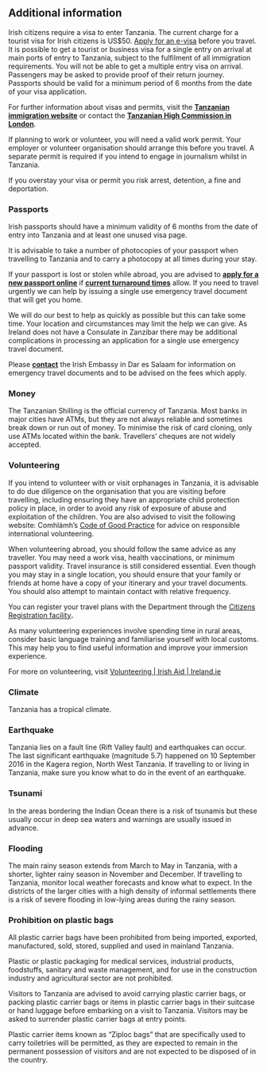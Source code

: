 ## Additional information

Irish citizens require a visa to enter Tanzania. The current charge for a tourist visa for Irish citizens is US$50. [Apply for an e-visa](https://visa.immigration.go.tz/) before you travel. It is possible to get a tourist or business visa for a single entry on arrival at main ports of entry to Tanzania, subject to the fulfilment of all immigration requirements. You will not be able to get a multiple entry visa on arrival. Passengers may be asked to provide proof of their return journey. Passports should be valid for a minimum period of 6 months from the date of your visa application.

For further information about visas and permits, visit the [**Tanzanian immigration website**](https://visa.immigration.go.tz/) or contact the [**Tanzanian High Commission in London**](https://tzhc.uk/).

If planning to work or volunteer, you will need a valid work permit. Your employer or volunteer organisation should arrange this before you travel. A separate permit is required if you intend to engage in journalism whilst in Tanzania.

If you overstay your visa or permit you risk arrest, detention, a fine and deportation.

### **Passports**

Irish passports should have a minimum validity of 6 months from the date of entry into Tanzania and at least one unused visa page.

It is advisable to take a number of photocopies of your passport when travelling to Tanzania and to carry a photocopy at all times during your stay.

If your passport is lost or stolen while abroad, you are advised to [**apply for a new passport online**](https://passportonline.dfa.ie/Apply/Passport) if [**current turnaround times**](https://www.ireland.ie/en/dfa/passports/turnaround-times/) allow. If you need to travel urgently we can help by issuing a single use emergency travel document that will get you home.

We will do our best to help as quickly as possible but this can take some time. Your location and circumstances may limit the help we can give. As Ireland does not have a Consulate in Zanzibar there may be additional complications in processing an application for a single use emergency travel document.

Please [**contact**](https://www.ireland.ie/en/tanzania/daressalaam/contact/) the Irish Embassy in Dar es Salaam for information on emergency travel documents and to be advised on the fees which apply.

### **Money**

The Tanzanian Shilling is the official currency of Tanzania. Most banks in major cities have ATMs, but they are not always reliable and sometimes break down or run out of money. To minimise the risk of card cloning, only use ATMs located within the bank. Travellers’ cheques are not widely accepted.

### **Volunteering**

If you intend to volunteer with or visit orphanages in Tanzania, it is advisable to do due diligence on the organisation that you are visiting before travelling, including ensuring they have an appropriate child protection policy in place, in order to avoid any risk of exposure of abuse and exploitation of the children. You are also advised to visit the following website: Comhlámh’s [Code of Good Practice](https://comhlamh.org/code-of-good-practice/) for advice on responsible international volunteering.

When volunteering abroad, you should follow the same advice as any traveller. You may need a work visa, health vaccinations, or minimum passport validity. Travel insurance is still considered essential. Even though you may stay in a single location, you should ensure that your family or friends at home have a copy of your itinerary and your travel documents. You should also attempt to maintain contact with relative frequency.

You can register your travel plans with the Department through the [Citizens Registration facility](https://www.ireland.ie/en/dfa/overseas-travel/citizens-registration/)**.**

As many volunteering experiences involve spending time in rural areas, consider basic language training and familiarise yourself with local customs. This may help you to find useful information and improve your immersion experience.

For more on volunteering, visit [Volunteering | Irish Aid | Ireland.ie](https://www.ireland.ie/en/irish-aid/get-involved/volunteering/)

### **Climate**

Tanzania has a tropical climate.

### **Earthquake**

Tanzania lies on a fault line (Rift Valley fault) and earthquakes can occur. The last significant earthquake (magnitude 5.7) happened on 10 September 2016 in the Kagera region, North West Tanzania. If travelling to or living in Tanzania, make sure you know what to do in the event of an earthquake.

### **Tsunami**

In the areas bordering the Indian Ocean there is a risk of tsunamis but these usually occur in deep sea waters and warnings are usually issued in advance.

### **Flooding**

The main rainy season extends from March to May in Tanzania, with a shorter, lighter rainy season in November and December. If travelling to Tanzania, monitor local weather forecasts and know what to expect. In the districts of the larger cities with a high density of informal settlements there is a risk of severe flooding in low-lying areas during the rainy season.

### **Prohibition on plastic bags**

All plastic carrier bags have been prohibited from being imported, exported, manufactured, sold, stored, supplied and used in mainland Tanzania.

Plastic or plastic packaging for medical services, industrial products, foodstuffs, sanitary and waste management, and for use in the construction industry and agricultural sector are not prohibited.

Visitors to Tanzania are advised to avoid carrying plastic carrier bags, or packing plastic carrier bags or items in plastic carrier bags in their suitcase or hand luggage before embarking on a visit to Tanzania. Visitors may be asked to surrender plastic carrier bags at entry points.

Plastic carrier items known as “Ziploc bags” that are specifically used to carry toiletries will be permitted, as they are expected to remain in the permanent possession of visitors and are not expected to be disposed of in the country.